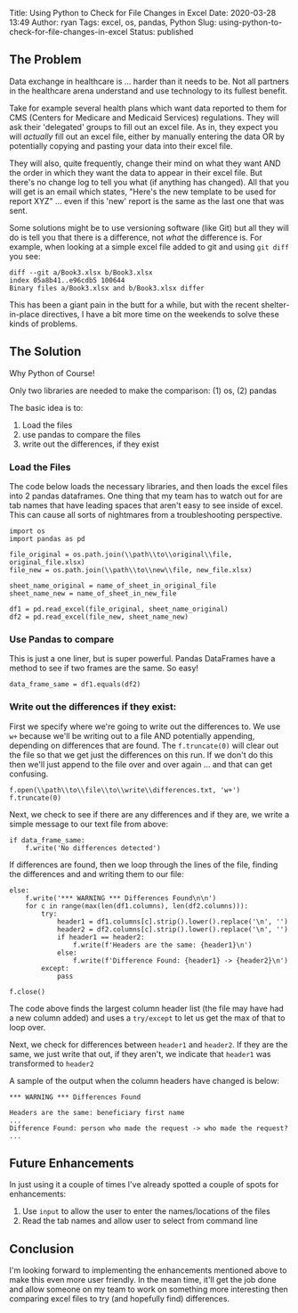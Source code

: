 Title: Using Python to Check for File Changes in Excel
Date: 2020-03-28 13:49
Author: ryan
Tags: excel, os, pandas, Python
Slug: using-python-to-check-for-file-changes-in-excel
Status: published

## The Problem

Data exchange in healthcare is ... harder than it needs to be. Not all partners in the healthcare arena understand and use technology to its fullest benefit.

Take for example several health plans which want data reported to them for CMS (Centers for Medicare and Medicaid Services) regulations. They will ask their 'delegated' groups to fill out an excel file. As in, they expect you will *actually* fill out an excel file, either by manually entering the data OR by potentially copying and pasting your data into their excel file.

They will also, quite frequently, change their mind on what they want AND the order in which they want the data to appear in their excel file. But there's no change log to tell you what (if anything has changed). All that you will get is an email which states, "Here's the new template to be used for report XYZ" ... even if this 'new' report is the same as the last one that was sent.

Some solutions might be to use versioning software (like Git) but all they will do is tell you that there is a difference, not *what* the difference is. For example, when looking at a simple excel file added to git and using `git diff` you see:

    diff --git a/Book3.xlsx b/Book3.xlsx
    index 05a8b41..e96cdb5 100644
    Binary files a/Book3.xlsx and b/Book3.xlsx differ

This has been a giant pain in the butt for a while, but with the recent shelter-in-place directives, I have a bit more time on the weekends to solve these kinds of problems.

## The Solution

Why Python of Course!

Only two libraries are needed to make the comparison: (1) os, (2) pandas

The basic idea is to:

1.  Load the files
2.  use pandas to compare the files
3.  write out the differences, if they exist  

### Load the Files

The code below loads the necessary libraries, and then loads the excel files into 2 pandas dataframes. One thing that my team has to watch out for are tab names that have leading spaces that aren't easy to see inside of excel. This can cause all sorts of nightmares from a troubleshooting perspective.

    import os
    import pandas as pd

    file_original = os.path.join(\\path\\to\\original\\file, original_file.xlsx)
    file_new = os.path.join(\\path\\to\\new\\file, new_file.xlsx)

    sheet_name_original = name_of_sheet_in_original_file
    sheet_name_new = name_of_sheet_in_new_file

    df1 = pd.read_excel(file_original, sheet_name_original)
    df2 = pd.read_excel(file_new, sheet_name_new)

### Use Pandas to compare

This is just a one liner, but is super powerful. Pandas DataFrames have a method to see if two frames are the same. So easy!

    data_frame_same = df1.equals(df2)

### Write out the differences if they exist:

First we specify where we're going to write out the differences to. We use `w+` because we'll be writing out to a file AND potentially appending, depending on differences that are found. The `f.truncate(0)` will clear out the file so that we get just the differences on this run. If we don't do this then we'll just append to the file over and over again ... and that can get confusing.

    f.open(\\path\\to\\file\\to\\write\\differences.txt, 'w+')
    f.truncate(0)

Next, we check to see if there are any differences and if they are, we write a simple message to our text file from above:

    if data_frame_same:
        f.write('No differences detected')

If differences are found, then we loop through the lines of the file, finding the differences and and writing them to our file:

    else:
        f.write('*** WARNING *** Differences Found\n\n')
        for c in range(max(len(df1.columns), len(df2.columns))):
            try:
                header1 = df1.columns[c].strip().lower().replace('\n', '')
                header2 = df2.columns[c].strip().lower().replace('\n', '')
                if header1 == header2:
                    f.write(f'Headers are the same: {header1}\n')
                else:
                    f.write(f'Difference Found: {header1} -> {header2}\n')
            except:
                pass

    f.close()

The code above finds the largest column header list (the file may have had a new column added) and uses a `try/except` to let us get the max of that to loop over.

Next, we check for differences between `header1` and `header2`. If they are the same, we just write that out, if they aren't, we indicate that `header1` was transformed to `header2`

A sample of the output when the column headers have changed is below:

    *** WARNING *** Differences Found

    Headers are the same: beneficiary first name
    ...
    Difference Found: person who made the request -> who made the request?
    ...

## Future Enhancements

In just using it a couple of times I've already spotted a couple of spots for enhancements:

1.  Use `input` to allow the user to enter the names/locations of the files
2.  Read the tab names and allow user to select from command line  

## Conclusion

I'm looking forward to implementing the enhancements mentioned above to make this even more user friendly. In the mean time, it'll get the job done and allow someone on my team to work on something more interesting then comparing excel files to try (and hopefully find) differences.
